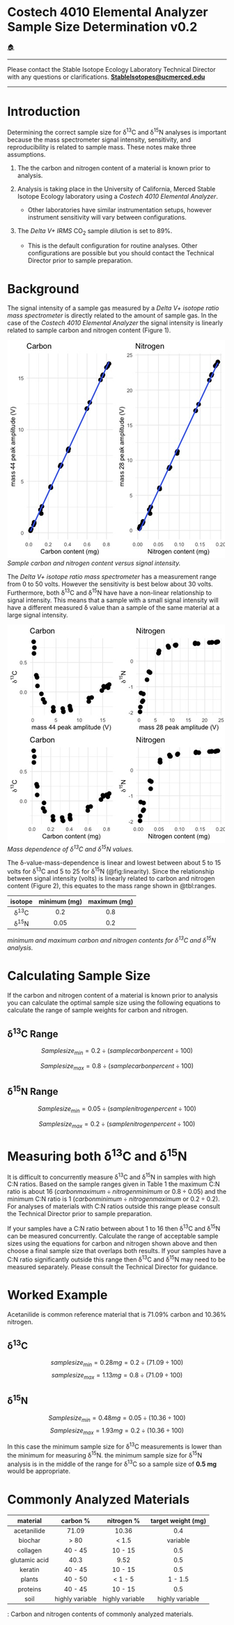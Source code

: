 
# Costech 4010 Elemental Analyzer Sample Size Determination v0.2

[🏠](../README.md)

***

Please contact the Stable Isotope Ecology Laboratory Technical Director with any questions or clarifications. **StableIsotopes@ucmerced.edu**

*** 

# Introduction
Determining the correct sample size for δ<sup>13</sup>C and δ<sup>15</sup>N analyses is important because the mass spectrometer signal intensity, sensitivity, and reproducibility is related to sample mass. These notes make three assumptions.

1. The the carbon and nitrogen content of a material is known prior to analysis.

2. Analysis is taking place in the University of California, Merced Stable Isotope Ecology laboratory using a *Costech 4010 Elemental Analyzer*. 

	* Other laboratories have similar instrumentation setups, however instrument sensitivity will vary between configurations.

3. The *Delta V+ IRMS* CO<sub>2</sub> sample dilution is set to 89%.

	* This is the default configuration for routine analyses. Other configurations are possible but you should contact the Technical Director prior to sample preparation.

# Background
The signal intensity of a sample gas measured by a *Delta V+ isotope ratio mass spectrometer* is directly related to the amount of sample gas. In the case of the *Costech 4010 Elemental Analyzer* the signal intensity is linearly related to sample carbon and nitrogen content (Figure 1).

![](../figures/sample_size/amp_mass.jpeg)
*Sample carbon and nitrogen content versus signal intensity.*

The *Delta V+ isotope ratio mass spectrometer* has a measurement range from 0 to 50 volts. However the sensitivity is best below about 30 volts. Furthermore, both δ<sup>13</sup>C and δ<sup>15</sup>N have have a non-linear relationship to signal intensity. This means that a sample with a small signal intensity will have a different measured δ value than a sample of the same material at a large signal intensity. 

![](../figures/sample_size/linearity.jpeg)
*Mass dependence of δ<sup>13</sup>C and δ<sup>15</sup>N values.*

The δ-value-mass-dependence is linear and lowest between about 5 to 15 volts for δ<sup>13</sup>C and 5 to 25 for δ<sup>15</sup>N (@fig:linearity). Since the relationship between signal intensity (volts) is linearly related to carbon and nitrogen content (Figure 2), this equates to the mass range shown in @tbl:ranges.


|     isotope     | minimum (mg) | maximum (mg)  |
|:---------------:|:------------:|:-------------:|
| δ<sup>13</sup>C |      0.2     |      0.8      |
| δ<sup>15</sup>N |      0.05    |      0.2      |

*minimum and maximum carbon and nitrogen contents for δ<sup>13</sup>C and δ<sup>15</sup>N analysis.*

# Calculating Sample Size

If the carbon and nitrogen content of a material is known prior to analysis you can calculate the optimal sample size using the following equations to calculate the range of sample weights for carbon and nitrogen. 

## δ<sup>13</sup>C Range

$$Sample size_{min} = 0.2 ÷ (sample carbon percent ÷ 100)$$

$$Sample size_{max} = 0.8 ÷ (sample carbon percent ÷ 100)$$

## δ<sup>15</sup>N Range

$$Sample size_{min} = 0.05 ÷ (sample nitrogen percent ÷ 100)$$

$$Sample size_{max} = 0.2 ÷ (sample nitrogen percent ÷ 100)$$

# Measuring both δ<sup>13</sup>C and δ<sup>15</sup>N

It is difficult to concurrently measure δ<sup>13</sup>C and δ<sup>15</sup>N in samples with high C:N ratios. Based on the sample ranges given in Table 1 the maximum C:N ratio is about 16 ($carbon maximum ÷ nitrogen minimum$ or $0.8 ÷ 0.05$) and the minimum C:N ratio is 1 ($carbon minimum ÷ nitrogen maximum$ or $0.2 ÷ 0.2$). For analyses of materials with C:N ratios outside this range please consult the Technical Director prior to sample preparation.

If your samples have a C:N ratio between about 1 to 16 then δ<sup>13</sup>C and δ<sup>15</sup>N can be measured concurrently. Calculate the range of acceptable sample sizes using the equations for carbon and nitrogen shown above and then choose a final sample size that overlaps both results. If your samples have a C:N ratio significantly outside this range then δ<sup>13</sup>C and δ<sup>15</sup>N may need to be measured separately. Please consult the Technical Director for guidance.

# Worked Example
Acetanilide is common reference material that is 71.09% carbon and 10.36% nitrogen.

## δ<sup>13</sup>C

$$sample size_{min} = 0.28 mg = 0.2 ÷ (71.09  ÷ 100)$$
$$sample size_{max} = 1.13 mg = 0.8 ÷ (71.09 ÷ 100)$$

## δ<sup>15</sup>N

$$Sample size_{min} = 0.48 mg = 0.05 ÷ (10.36 ÷ 100)$$
$$Sample size_{max} = 1.93 mg = 0.2 ÷ (10.36 ÷ 100)$$

In this case the minimum sample size for δ<sup>13</sup>C measurements is lower than the minimum for measuring δ<sup>15</sup>N. the minimum sample size for δ<sup>15</sup>N analysis is in the middle of the range for δ<sup>13</sup>C so a sample size of **0.5 mg** would be appropriate.

# Commonly Analyzed Materials

|   material    |     carbon %    |    nitrogen %   | target weight (mg) |
|:-------------:|:---------------:|:---------------:|:------------------:|
| acetanilide   |      71.09      |      10.36      |        0.4         |
| biochar       |      > 80       |    < 1.5        |      variable      |
| collagen      |     40 - 45     |     10 - 15     |        0.5         |
| glutamic acid |      40.3       |      9.52       |        0.5         |
| keratin       |     40 - 45     |     10 - 15     |        0.5         |
| plants        |     40 - 50     |    < 1 - 5      |       1 - 1.5      |
| proteins      |     40 - 45     |     10 - 15     |        0.5         |
| soil          | highly variable | highly variable |   highly variable  |
: Carbon and nitrogen contents of commonly analyzed materials.




